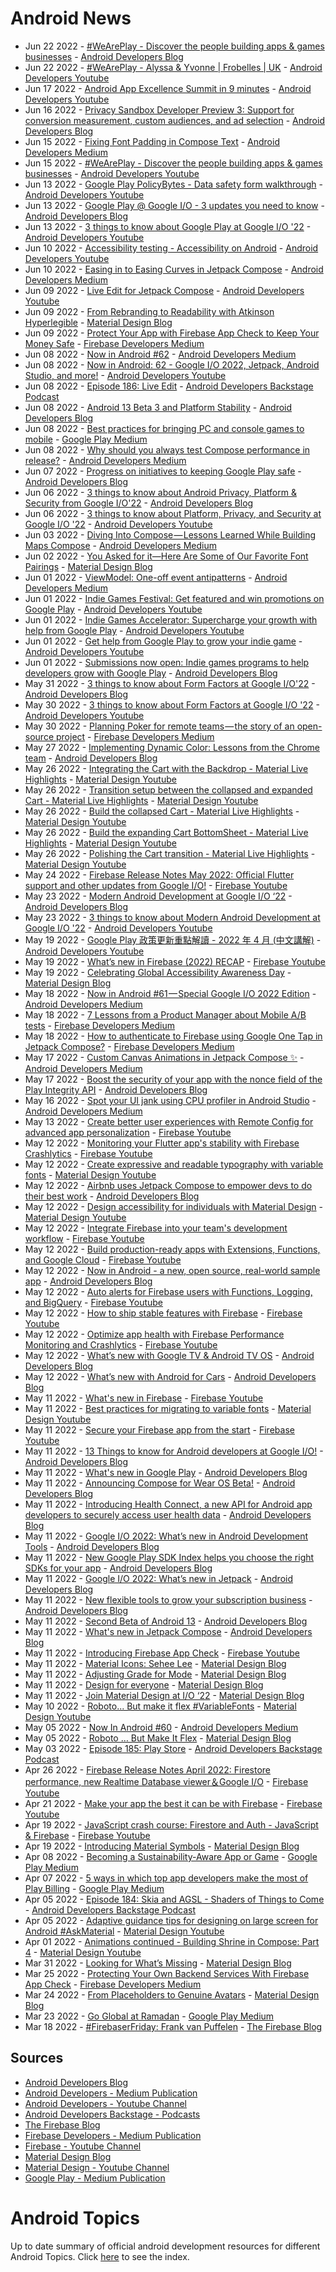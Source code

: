 # Android News

<!-- NEWS:START -->
- Jun 22 2022 - [#WeArePlay - Discover the people building apps & games businesses](http://android-developers.googleblog.com/2022/06/WeArePlay-Discover-the-people-building-apps-games-businesses.html) - [Android Developers Blog](https://android-developers.googleblog.com/)
- Jun 22 2022 - [#WeArePlay - Alyssa & Yvonne | Frobelles | UK](https://www.youtube.com/watch?v=KwbUAYtDUO0) - [Android Developers Youtube](https://www.youtube.com/c/AndroidDevelopers)
- Jun 17 2022 - [Android App Excellence Summit in 9 minutes](https://www.youtube.com/watch?v=3s21Ynn4Huw) - [Android Developers Youtube](https://www.youtube.com/c/AndroidDevelopers)
- Jun 16 2022 - [Privacy Sandbox Developer Preview 3: Support for conversion measurement, custom audiences, and ad selection](http://android-developers.googleblog.com/2022/06/privacy-sandbox-developer-preview-3.html) - [Android Developers Blog](https://android-developers.googleblog.com/)
- Jun 15 2022 - [Fixing Font Padding in Compose Text](https://medium.com/androiddevelopers/fixing-font-padding-in-compose-text-768cd232425b?source=rss----95b274b437c2---4) - [Android Developers Medium](https://medium.com/androiddevelopers)
- Jun 15 2022 - [#WeArePlay - Discover the people building apps & games businesses](https://www.youtube.com/watch?v=T7ckvawdL-w) - [Android Developers Youtube](https://www.youtube.com/c/AndroidDevelopers)
- Jun 13 2022 - [Google Play PolicyBytes - Data safety form walkthrough](https://www.youtube.com/watch?v=4rfF3y4xchU) - [Android Developers Youtube](https://www.youtube.com/c/AndroidDevelopers)
- Jun 13 2022 - [Google Play @ Google I/O - 3 updates you need to know](http://android-developers.googleblog.com/2022/06/google-play-google-io-3-updates-you-need-to-know_01537187872.html) - [Android Developers Blog](https://android-developers.googleblog.com/)
- Jun 13 2022 - [3 things to know about Google Play at Google I/O '22](https://www.youtube.com/watch?v=g_nLgvJo_54) - [Android Developers Youtube](https://www.youtube.com/c/AndroidDevelopers)
- Jun 10 2022 - [Accessibility testing - Accessibility on Android](https://www.youtube.com/watch?v=GRV1kucMqIo) - [Android Developers Youtube](https://www.youtube.com/c/AndroidDevelopers)
- Jun 10 2022 - [Easing in to Easing Curves in Jetpack Compose](https://medium.com/androiddevelopers/easing-in-to-easing-curves-in-jetpack-compose-d72893eeeb4d?source=rss----95b274b437c2---4) - [Android Developers Medium](https://medium.com/androiddevelopers)
- Jun 09 2022 - [Live Edit for Jetpack Compose](https://www.youtube.com/watch?v=FZPObrAIC6w) - [Android Developers Youtube](https://www.youtube.com/c/AndroidDevelopers)
- Jun 09 2022 - [From Rebranding to Readability with Atkinson Hyperlegible](https://material.io/blog/atkinson-hyperlegible-design) - [Material Design Blog](https://material.io/blog)
- Jun 09 2022 - [Protect Your App with Firebase App Check to Keep Your Money Safe](https://medium.com/firebase-developers/protect-your-app-with-firebase-app-check-to-keep-your-money-safe-dc0a615b4b3e?source=rss----8e8b7dc6774d---4) - [Firebase Developers Medium](https://medium.com/firebase-developers)
- Jun 08 2022 - [Now in Android #62](https://medium.com/androiddevelopers/now-in-android-62-db108c6022ab?source=rss----95b274b437c2---4) - [Android Developers Medium](https://medium.com/androiddevelopers)
- Jun 08 2022 - [Now in Android: 62 - Google I/O 2022, Jetpack, Android Studio, and more!](https://www.youtube.com/watch?v=n_qx3stTsqw) - [Android Developers Youtube](https://www.youtube.com/c/AndroidDevelopers)
- Jun 08 2022 - [Episode 186: Live Edit](http://adbackstage.libsyn.com/episode-186-live-edit) - [Android Developers Backstage Podcast](https://adbackstage.libsyn.com/)
- Jun 08 2022 - [Android 13 Beta 3 and Platform Stability](http://android-developers.googleblog.com/2022/06/android-13-beta-3-platform-stability.html) - [Android Developers Blog](https://android-developers.googleblog.com/)
- Jun 08 2022 - [Best practices for bringing PC and console games to mobile](https://medium.com/googleplaydev/best-practices-for-bringing-pc-and-console-games-to-mobile-863cedb9fbc6?source=rss----1f8baa23933d---4) - [Google Play Medium](https://medium.com/googleplaydev)
- Jun 08 2022 - [Why should you always test Compose performance in release?](https://medium.com/androiddevelopers/why-should-you-always-test-compose-performance-in-release-4168dd0f2c71?source=rss----95b274b437c2---4) - [Android Developers Medium](https://medium.com/androiddevelopers)
- Jun 07 2022 - [Progress on initiatives to keeping Google Play safe](http://android-developers.googleblog.com/2022/06/keeping-google-play-safe-progress.html) - [Android Developers Blog](https://android-developers.googleblog.com/)
- Jun 06 2022 - [3 things to know about Android Privacy, Platform & Security from Google I/O'22](http://android-developers.googleblog.com/2022/06/privacy-security-google-io-22.html) - [Android Developers Blog](https://android-developers.googleblog.com/)
- Jun 06 2022 - [3 things to know about Platform, Privacy, and Security at Google I/O '22](https://www.youtube.com/watch?v=6Fm9inY21Fw) - [Android Developers Youtube](https://www.youtube.com/c/AndroidDevelopers)
- Jun 03 2022 - [Diving Into Compose — Lessons Learned While Building Maps Compose](https://medium.com/androiddevelopers/diving-into-compose-lessons-learned-while-building-maps-compose-d20ef5dfe1bb?source=rss----95b274b437c2---4) - [Android Developers Medium](https://medium.com/androiddevelopers)
- Jun 02 2022 - [You Asked for it—Here Are Some of Our Favorite Font Pairings](https://material.io/blog/google-fonts-pairing-figma) - [Material Design Blog](https://material.io/blog)
- Jun 01 2022 - [ViewModel: One-off event antipatterns](https://medium.com/androiddevelopers/viewmodel-one-off-event-antipatterns-16a1da869b95?source=rss----95b274b437c2---4) - [Android Developers Medium](https://medium.com/androiddevelopers)
- Jun 01 2022 - [Indie Games Festival: Get featured and win promotions on Google Play](https://www.youtube.com/watch?v=heB3GfHcAxI) - [Android Developers Youtube](https://www.youtube.com/c/AndroidDevelopers)
- Jun 01 2022 - [Indie Games Accelerator: Supercharge your growth with help from Google Play](https://www.youtube.com/watch?v=ii0HgRV0_7k) - [Android Developers Youtube](https://www.youtube.com/c/AndroidDevelopers)
- Jun 01 2022 - [Get help from Google Play to grow your indie game](https://www.youtube.com/watch?v=7Z0Cz6t9Hpw) - [Android Developers Youtube](https://www.youtube.com/c/AndroidDevelopers)
- Jun 01 2022 - [Submissions now open: Indie games programs to help developers grow with Google Play](http://android-developers.googleblog.com/2022/06/submissions-now-open-indie-games.html) - [Android Developers Blog](https://android-developers.googleblog.com/)
- May 31 2022 - [3 things to know about Form Factors at Google I/O'22](http://android-developers.googleblog.com/2022/05/form-factors-google-io-22.html) - [Android Developers Blog](https://android-developers.googleblog.com/)
- May 30 2022 - [3 things to know about Form Factors at Google I/O '22](https://www.youtube.com/watch?v=PQrm-YR3PWw) - [Android Developers Youtube](https://www.youtube.com/c/AndroidDevelopers)
- May 30 2022 - [Planning Poker for remote teams — the story of an open-source project](https://medium.com/firebase-developers/planning-poker-for-remote-teams-the-story-of-an-open-source-project-3ffd3e6e81a5?source=rss----8e8b7dc6774d---4) - [Firebase Developers Medium](https://medium.com/firebase-developers)
- May 27 2022 - [Implementing Dynamic Color: Lessons from the Chrome team](http://android-developers.googleblog.com/2022/05/implementing-dynamic-color-lessons-from.html) - [Android Developers Blog](https://android-developers.googleblog.com/)
- May 26 2022 - [Integrating the Cart with the Backdrop - Material Live Highlights](https://www.youtube.com/watch?v=s3hk_bjsNVE) - [Material Design Youtube](https://www.youtube.com/c/MaterialDesign)
- May 26 2022 - [Transition setup between the collapsed and expanded Cart - Material Live Highlights](https://www.youtube.com/watch?v=Wyn8I4dj-eA) - [Material Design Youtube](https://www.youtube.com/c/MaterialDesign)
- May 26 2022 - [Build the collapsed Cart - Material Live Highlights](https://www.youtube.com/watch?v=hEAtKv_Kmes) - [Material Design Youtube](https://www.youtube.com/c/MaterialDesign)
- May 26 2022 - [Build the expanding Cart BottomSheet - Material Live Highlights](https://www.youtube.com/watch?v=5SR6FcqpwqU) - [Material Design Youtube](https://www.youtube.com/c/MaterialDesign)
- May 26 2022 - [Polishing the Cart transition - Material Live Highlights](https://www.youtube.com/watch?v=6-wiitIFf40) - [Material Design Youtube](https://www.youtube.com/c/MaterialDesign)
- May 24 2022 - [Firebase Release Notes May 2022: Official Flutter support and other updates from Google I/O!](https://www.youtube.com/watch?v=HseGVOM85W4) - [Firebase Youtube](https://www.youtube.com/user/Firebase)
- May 23 2022 - [Modern Android Development at Google I/O ‘22](http://android-developers.googleblog.com/2022/05/io22-spotlights-mad.html) - [Android Developers Blog](https://android-developers.googleblog.com/)
- May 23 2022 - [3 things to know about Modern Android Development at Google I/O '22](https://www.youtube.com/watch?v=L88qDgrhp5M) - [Android Developers Youtube](https://www.youtube.com/c/AndroidDevelopers)
- May 19 2022 - [Google Play 政策更新重點解讀 - 2022 年 4 月 (中文講解)](https://www.youtube.com/watch?v=YnHN4EpBag0) - [Android Developers Youtube](https://www.youtube.com/c/AndroidDevelopers)
- May 19 2022 - [What’s new in Firebase (2022) RECAP](https://www.youtube.com/watch?v=8UY02Nf0l6A) - [Firebase Youtube](https://www.youtube.com/user/Firebase)
- May 19 2022 - [Celebrating Global Accessibility Awareness Day](https://material.io/blog/accessibility-awareness-day-2022) - [Material Design Blog](https://material.io/blog)
- May 18 2022 - [Now in Android #61 — Special Google I/O 2022 Edition](https://medium.com/androiddevelopers/now-in-android-61-special-google-i-o-2022-edition-18b953084650?source=rss----95b274b437c2---4) - [Android Developers Medium](https://medium.com/androiddevelopers)
- May 18 2022 - [7 Lessons from a Product Manager about Mobile A/B tests](https://medium.com/firebase-developers/7-lessons-from-a-product-manager-about-mobile-a-b-tests-dc7b7c65c82?source=rss----8e8b7dc6774d---4) - [Firebase Developers Medium](https://medium.com/firebase-developers)
- May 18 2022 - [How to authenticate to Firebase using Google One Tap in Jetpack Compose?](https://medium.com/firebase-developers/how-to-authenticate-to-firebase-using-google-one-tap-in-jetpack-compose-60b30e621d0d?source=rss----8e8b7dc6774d---4) - [Firebase Developers Medium](https://medium.com/firebase-developers)
- May 17 2022 - [Custom Canvas Animations in Jetpack Compose ✨](https://medium.com/androiddevelopers/custom-canvas-animations-in-jetpack-compose-e7767e349339?source=rss----95b274b437c2---4) - [Android Developers Medium](https://medium.com/androiddevelopers)
- May 17 2022 - [Boost the security of your app with the nonce field of the Play Integrity API](http://android-developers.googleblog.com/2022/05/boost-security-of-your-app-with-nonce.html) - [Android Developers Blog](https://android-developers.googleblog.com/)
- May 16 2022 - [Spot your UI jank using CPU profiler in Android Studio](https://medium.com/androiddevelopers/spot-your-ui-jank-using-cpu-profiler-in-android-studio-9a4c41a54dab?source=rss----95b274b437c2---4) - [Android Developers Medium](https://medium.com/androiddevelopers)
- May 13 2022 - [Create better user experiences with Remote Config for advanced app personalization](https://www.youtube.com/watch?v=nRQwJV1iMKs) - [Firebase Youtube](https://www.youtube.com/user/Firebase)
- May 12 2022 - [Monitoring your Flutter app's stability with Firebase Crashlytics](https://www.youtube.com/watch?v=cIFLFpKTy7c) - [Firebase Youtube](https://www.youtube.com/user/Firebase)
- May 12 2022 - [Create expressive and readable typography with variable fonts](https://www.youtube.com/watch?v=bNiPLUjh6LQ) - [Material Design Youtube](https://www.youtube.com/c/MaterialDesign)
- May 12 2022 - [Airbnb uses Jetpack Compose to empower devs to do their best work](http://android-developers.googleblog.com/2022/05/airbnb-uses-jetpack-compose.html) - [Android Developers Blog](https://android-developers.googleblog.com/)
- May 12 2022 - [Design accessibility for individuals with Material Design](https://www.youtube.com/watch?v=b6FTDYrJWRA) - [Material Design Youtube](https://www.youtube.com/c/MaterialDesign)
- May 12 2022 - [Integrate Firebase into your team's development workflow](https://www.youtube.com/watch?v=tLN-A3kBn7Y) - [Firebase Youtube](https://www.youtube.com/user/Firebase)
- May 12 2022 - [Build production-ready apps with Extensions, Functions, and Google Cloud](https://www.youtube.com/watch?v=77sMhsLB2qg) - [Firebase Youtube](https://www.youtube.com/user/Firebase)
- May 12 2022 - [Now in Android - a new, open source, real-world sample app](http://android-developers.googleblog.com/2022/05/now-in-android-sample-app-alpha.html) - [Android Developers Blog](https://android-developers.googleblog.com/)
- May 12 2022 - [Auto alerts for Firebase users with Functions, Logging, and BigQuery](https://www.youtube.com/watch?v=L8_7HCE83-k) - [Firebase Youtube](https://www.youtube.com/user/Firebase)
- May 12 2022 - [How to ship stable features with Firebase](https://www.youtube.com/watch?v=lAnt5sl3jaM) - [Firebase Youtube](https://www.youtube.com/user/Firebase)
- May 12 2022 - [Optimize app health with Firebase Performance Monitoring and Crashlytics](https://www.youtube.com/watch?v=ENaOg5YefjQ) - [Firebase Youtube](https://www.youtube.com/user/Firebase)
- May 12 2022 - [What’s new with Google TV & Android TV OS](http://android-developers.googleblog.com/2022/05/whats-new-with-google-tv-android-tv-os.html) - [Android Developers Blog](https://android-developers.googleblog.com/)
- May 12 2022 - [What’s new with Android for Cars](http://android-developers.googleblog.com/2022/05/whats-new-with-android-for-cars.html) - [Android Developers Blog](https://android-developers.googleblog.com/)
- May 11 2022 - [What's new in Firebase](https://www.youtube.com/watch?v=i0VNBvCqpgI) - [Firebase Youtube](https://www.youtube.com/user/Firebase)
- May 11 2022 - [Best practices for migrating to variable fonts](https://www.youtube.com/watch?v=-pXShVaNPGs) - [Material Design Youtube](https://www.youtube.com/c/MaterialDesign)
- May 11 2022 - [Secure your Firebase app from the start](https://www.youtube.com/watch?v=fgS3pyrGWvs) - [Firebase Youtube](https://www.youtube.com/user/Firebase)
- May 11 2022 - [13 Things to know for Android developers at Google I/O!](http://android-developers.googleblog.com/2022/05/13-things-to-know-for-android-developers-at-google-io.html) - [Android Developers Blog](https://android-developers.googleblog.com/)
- May 11 2022 - [What's new in Google Play](http://android-developers.googleblog.com/2022/05/whats-new-in-google-play.html) - [Android Developers Blog](https://android-developers.googleblog.com/)
- May 11 2022 - [Announcing Compose for Wear OS Beta!](http://android-developers.googleblog.com/2022/05/announcing-compose-for-wear-os-beta.html) - [Android Developers Blog](https://android-developers.googleblog.com/)
- May 11 2022 - [Introducing Health Connect, a new API for Android app developers to securely access user health data](http://android-developers.googleblog.com/2022/05/introducing-health-connect.html) - [Android Developers Blog](https://android-developers.googleblog.com/)
- May 11 2022 - [Google I/O 2022: What’s new in Android Development Tools](http://android-developers.googleblog.com/2022/05/whats-new-in-android-studio.html) - [Android Developers Blog](https://android-developers.googleblog.com/)
- May 11 2022 - [New Google Play SDK Index helps you choose the right SDKs for your app](http://android-developers.googleblog.com/2022/05/new-google-play-sdk-index.html) - [Android Developers Blog](https://android-developers.googleblog.com/)
- May 11 2022 - [Google I/O 2022: What’s new in Jetpack](http://android-developers.googleblog.com/2022/05/whats-new-in-jetpack.html) - [Android Developers Blog](https://android-developers.googleblog.com/)
- May 11 2022 - [New flexible tools to grow your subscription business](http://android-developers.googleblog.com/2022/05/new-ways-to-sell-subscriptions-on-google-play_0530335598.html) - [Android Developers Blog](https://android-developers.googleblog.com/)
- May 11 2022 - [Second Beta of Android 13](http://android-developers.googleblog.com/2022/05/second-beta-of-android-13.html) - [Android Developers Blog](https://android-developers.googleblog.com/)
- May 11 2022 - [What's new in Jetpack Compose](http://android-developers.googleblog.com/2022/05/whats-new-in-jetpack-compose.html) - [Android Developers Blog](https://android-developers.googleblog.com/)
- May 11 2022 - [Introducing Firebase App Check](https://www.youtube.com/watch?v=LFz8qdF7xg4) - [Firebase Youtube](https://www.youtube.com/user/Firebase)
- May 11 2022 - [Material Icons: Sehee Lee](https://material.io/blog/material-icons-sehee-lee-interview) - [Material Design Blog](https://material.io/blog)
- May 11 2022 - [Adjusting Grade for Mode](https://material.io/blog/readability-research) - [Material Design Blog](https://material.io/blog)
- May 11 2022 - [Design for everyone](https://material.io/blog/m3-a11y) - [Material Design Blog](https://material.io/blog)
- May 11 2022 - [Join Material Design at I/O ‘22](https://material.io/blog/material-google-io22) - [Material Design Blog](https://material.io/blog)
- May 10 2022 - [Roboto... But make it flex #VariableFonts](https://www.youtube.com/watch?v=f3IQSmKFokU) - [Material Design Youtube](https://www.youtube.com/c/MaterialDesign)
- May 05 2022 - [Now In Android #60](https://medium.com/androiddevelopers/now-in-android-60-c22a4c672795?source=rss----95b274b437c2---4) - [Android Developers Medium](https://medium.com/androiddevelopers)
- May 05 2022 - [Roboto … But Make It Flex](https://material.io/blog/roboto-flex) - [Material Design Blog](https://material.io/blog)
- May 03 2022 - [Episode 185: Play Store](http://adbackstage.libsyn.com/episode-185-play-store) - [Android Developers Backstage Podcast](https://adbackstage.libsyn.com/)
- Apr 26 2022 - [Firebase Release Notes April 2022: Firestore performance, new Realtime Database viewer＆Google I/O](https://www.youtube.com/watch?v=wR3VB4OM8pw) - [Firebase Youtube](https://www.youtube.com/user/Firebase)
- Apr 21 2022 - [Make your app the best it can be with Firebase](https://www.youtube.com/watch?v=XHvWx1F3S4A) - [Firebase Youtube](https://www.youtube.com/user/Firebase)
- Apr 19 2022 - [JavaScript crash course: Firestore and Auth - JavaScript & Firebase](https://www.youtube.com/watch?v=knk5Fjrpde0) - [Firebase Youtube](https://www.youtube.com/user/Firebase)
- Apr 19 2022 - [Introducing Material Symbols](https://material.io/blog/introducing-symbols) - [Material Design Blog](https://material.io/blog)
- Apr 08 2022 - [Becoming a Sustainability-Aware App or Game](https://medium.com/googleplaydev/becoming-a-sustainability-aware-app-or-game-b256803dec93?source=rss----1f8baa23933d---4) - [Google Play Medium](https://medium.com/googleplaydev)
- Apr 07 2022 - [5 ways in which top app developers make the most of Play Billing](https://medium.com/googleplaydev/5-ways-in-which-top-app-developers-make-the-most-of-play-billing-7b8dd8b63f7c?source=rss----1f8baa23933d---4) - [Google Play Medium](https://medium.com/googleplaydev)
- Apr 05 2022 - [Episode 184: Skia and AGSL - Shaders of Things to Come](http://adbackstage.libsyn.com/episode-184-skia-and-agsl-shaders-of-things-to-come) - [Android Developers Backstage Podcast](https://adbackstage.libsyn.com/)
- Apr 05 2022 - [Adaptive guidance tips for designing on large screen for Android #AskMaterial](https://www.youtube.com/watch?v=y17GBQOb6e8) - [Material Design Youtube](https://www.youtube.com/c/MaterialDesign)
- Apr 01 2022 - [Animations continued - Building Shrine in Compose: Part 4](https://www.youtube.com/watch?v=sNxRwTVGuOI) - [Material Design Youtube](https://www.youtube.com/c/MaterialDesign)
- Mar 31 2022 - [Looking for What’s Missing](https://material.io/blog/asset-people-3) - [Material Design Blog](https://material.io/blog)
- Mar 25 2022 - [Protecting Your Own Backend Services With Firebase App Check](https://medium.com/firebase-developers/protecting-your-own-backend-services-with-firebase-app-check-1daaef229f32?source=rss----8e8b7dc6774d---4) - [Firebase Developers Medium](https://medium.com/firebase-developers)
- Mar 24 2022 - [From Placeholders to Genuine Avatars](https://material.io/blog/asset-people-2) - [Material Design Blog](https://material.io/blog)
- Mar 23 2022 - [Go Global at Ramadan](https://medium.com/googleplaydev/go-global-at-ramadan-eb181fcedae4?source=rss----1f8baa23933d---4) - [Google Play Medium](https://medium.com/googleplaydev)
- Mar 18 2022 - [#FirebaserFriday: Frank van Puffelen](http://firebase.googleblog.com/2022/02/meet-firebaser-Puf.html) - [The Firebase Blog](https://firebase.googleblog.com/)<!-- NEWS:END -->

## Sources

* [Android Developers Blog](https://android-developers.googleblog.com/)
* [Android Developers - Medium Publication](https://medium.com/androiddevelopers)
* [Android Developers - Youtube Channel](https://www.youtube.com/c/AndroidDevelopers)
* [Android Developers Backstage - Podcasts](https://adbackstage.libsyn.com/)
* [The Firebase Blog](https://firebase.googleblog.com/)
* [Firebase Developers - Medium Publication](https://medium.com/firebase-developers)
* [Firebase - Youtube Channel](https://www.youtube.com/user/Firebase)
* [Material Design Blog](https://material.io/blog)
* [Material Design - Youtube Channel](https://www.youtube.com/c/MaterialDesign)
* [Google Play - Medium Publication](https://medium.com/googleplaydev)

# Android Topics
Up to date summary of official android development resources for different Android Topics. Click [here](https://androidtopicsindex.dipien.com/) to see the index.

